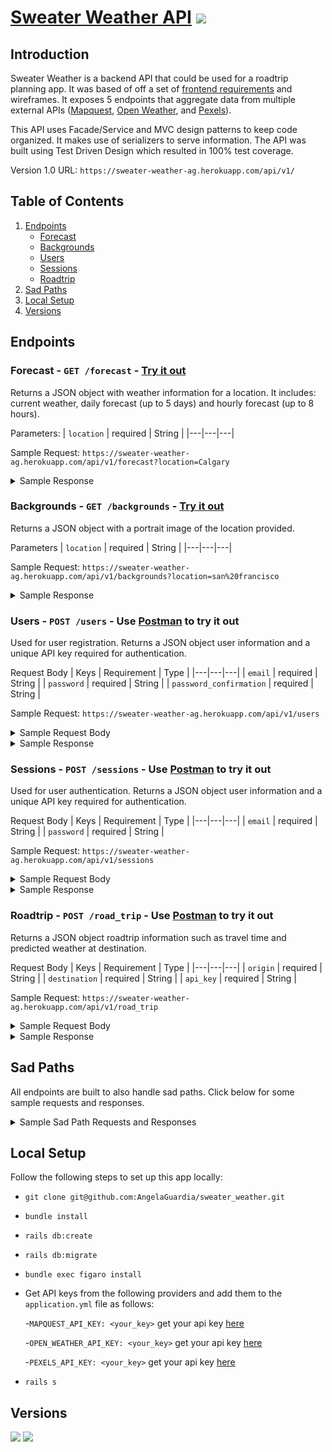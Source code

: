 # [Sweater Weather API](https://sweater-weather-ag.herokuapp.com/) ![](https://img.shields.io/badge/version-1.0-orange)

## Introduction

Sweater Weather is a backend API that could be used for a roadtrip planning app. It was based of off a set of [frontend requirements](https://backend.turing.io/module3/projects/sweater_weather/requirements) and wireframes. It exposes 5 endpoints that aggregate data from multiple external APIs ([Mapquest](https://developer.mapquest.com/), [Open Weather](https://openweathermap.org/api), and [Pexels](https://www.pexels.com/api/)).

This API uses Facade/Service and MVC design patterns to keep code organized. It makes use of serializers to serve information. The API was built using Test Driven Design which resulted in 100% test coverage.

Version 1.0 URL: `https://sweater-weather-ag.herokuapp.com/api/v1/`

## Table of Contents

1. [Endpoints](#endpoints)
    - [Forecast](#forecast)
    - [Backgrounds](#backgrounds)
    - [Users](#users)
    - [Sessions](#sessions)
    - [Roadtrip](#roadtrip)
1. [Sad Paths](#sadpaths)
1. [Local Setup](#localsetup)
1. [Versions](#versions)



## Endpoints
### Forecast - ```GET /forecast``` - [Try it out](https://sweater-weather-ag.herokuapp.com/api/v1/forecast?location=losangeles) <a name="forecast"></a>

Returns a JSON object with weather information for a location. It includes: current weather, daily forecast (up to 5 days) and hourly forecast (up to 8 hours).

Parameters:
| `location`  | required  | String  |
|---|---|---|

Sample Request: `https://sweater-weather-ag.herokuapp.com/api/v1/forecast?location=Calgary`
<details>
<summary>Sample Response</summary>

```json
{
    "data": {
        "id": null,
        "type": "forecast",
        "attributes": {
            "current_weather": {
                "datetime": "2020-11-11T10:42:18.000-08:00",
                "sunrise": "2020-11-11T06:47:01.000-08:00",
                "sunset": "2020-11-11T15:53:49.000-08:00",
                "temperature": 16.3,
                "feels_like": 4.03,
                "humidity": 72,
                "uvi": 0.83,
                "visibility": 10000,
                "conditions": "broken clouds",
                "icon": "04d"
            },
            "daily_weather": [
                {
                    "date": "2020-11-11T11:00:00.000-08:00",
                    "sunrise": "2020-11-11T06:47:01.000-08:00",
                    "sunset": "2020-11-11T15:53:49.000-08:00",
                    "max_temp": 17.71,
                    "min_temp": 10.96,
                    "conditions": "broken clouds",
                    "icon": "04d"
                },
                {
                    "date": "2020-11-12T11:00:00.000-08:00",
                    "sunrise": "2020-11-12T06:48:45.000-08:00",
                    "sunset": "2020-11-12T15:52:23.000-08:00",
                    "max_temp": 31.42,
                    "min_temp": 14.77,
                    "conditions": "overcast clouds",
                    "icon": "04d"
                },
                {
                    "date": "2020-11-13T11:00:00.000-08:00",
                    "sunrise": "2020-11-13T06:50:27.000-08:00",
                    "sunset": "2020-11-13T15:50:59.000-08:00",
                    "max_temp": 34.39,
                    "min_temp": 22.15,
                    "conditions": "overcast clouds",
                    "icon": "04d"
                },
                {
                    "date": "2020-11-14T11:00:00.000-08:00",
                    "sunrise": "2020-11-14T06:52:09.000-08:00",
                    "sunset": "2020-11-14T15:49:37.000-08:00",
                    "max_temp": 29.8,
                    "min_temp": 23.11,
                    "conditions": "snow",
                    "icon": "13d"
                },
                {
                    "date": "2020-11-15T11:00:00.000-08:00",
                    "sunrise": "2020-11-15T06:53:51.000-08:00",
                    "sunset": "2020-11-15T15:48:18.000-08:00",
                    "max_temp": 29.59,
                    "min_temp": 18.37,
                    "conditions": "overcast clouds",
                    "icon": "04d"
                }
            ],
            "hourly_weather": [
                {
                    "time": "10:00:00",
                    "predicted_temp": 16.3,
                    "wind_speed": 3.91,
                    "wind_direction": 342,
                    "conditions": "broken clouds",
                    "icon": "04d"
                },
                {
                    "time": "11:00:00",
                    "predicted_temp": 16.65,
                    "wind_speed": 2.24,
                    "wind_direction": 328,
                    "conditions": "overcast clouds",
                    "icon": "04d"
                },
                {
                    "time": "12:00:00",
                    "predicted_temp": 17.98,
                    "wind_speed": 0.96,
                    "wind_direction": 186,
                    "conditions": "overcast clouds",
                    "icon": "04d"
                },
                {
                    "time": "13:00:00",
                    "predicted_temp": 19,
                    "wind_speed": 3.18,
                    "wind_direction": 149,
                    "conditions": "overcast clouds",
                    "icon": "04d"
                },
                {
                    "time": "14:00:00",
                    "predicted_temp": 19.09,
                    "wind_speed": 5.12,
                    "wind_direction": 144,
                    "conditions": "broken clouds",
                    "icon": "04d"
                },
                {
                    "time": "15:00:00",
                    "predicted_temp": 16.99,
                    "wind_speed": 5.59,
                    "wind_direction": 142,
                    "conditions": "broken clouds",
                    "icon": "04d"
                },
                {
                    "time": "16:00:00",
                    "predicted_temp": 13.69,
                    "wind_speed": 5.84,
                    "wind_direction": 149,
                    "conditions": "broken clouds",
                    "icon": "04n"
                },
                {
                    "time": "17:00:00",
                    "predicted_temp": 12.61,
                    "wind_speed": 6.42,
                    "wind_direction": 164,
                    "conditions": "broken clouds",
                    "icon": "04n"
                }
            ]
        }
    }
}
```
</details>

### Backgrounds - ```GET /backgrounds``` - [Try it out](https://sweater-weather-ag.herokuapp.com/api/v1/backgrounds?location=sanfrancisco) <a name="backgrounds"></a>

Returns a JSON object with a portrait image of the location provided.

Parameters
| `location`  | required  | String  |
|---|---|---|

Sample Request: `https://sweater-weather-ag.herokuapp.com/api/v1/backgrounds?location=san%20francisco`
<details>
<summary>Sample Response</summary>

```json
  {
    "data": {
        "id": null,
        "type": "image",
        "attributes": {
            "location": "san francisco",
            "url": "https://images.pexels.com/photos/1141853/pexels-photo-1141853.jpeg?auto=compress&cs=tinysrgb&fit=crop&h=1200&w=800",
            "credit": {
                "source": "pexels.com",
                "author": "Tae Fuller"
            }
        }
    }
}
```
</details>


### Users - ```POST /users``` - Use [Postman](https://web.postman.co/) to try it out <a name="users"></a>

Used for user registration. Returns a JSON object user information and a unique API key required for authentication.

Request Body
| Keys  |  Requirement | Type  |
|---|---|---|
| `email`  | required  | String  |
| `password`  | required  | String  |
| `password_confirmation`  | required  | String  |

Sample Request: `https://sweater-weather-ag.herokuapp.com/api/v1/users`
<details>
<summary>Sample Request Body</summary>

```json
{
  "email": "example@email.com",
  "password": "password",
  "password_confirmation": "password"
}
```
</details>

<details>
<summary>Sample Response</summary>

```json
{
    "data": {
        "id": "3",
        "type": "user",
        "attributes": {
            "email": "example@email.com",
            "api_key": "WygBqWp7QBRxoiH22FkBRGaa"
        }
    }
}
```
</details>

### Sessions - ```POST /sessions``` - Use [Postman](https://web.postman.co/) to try it out <a name="sessions"></a>

Used for user authentication. Returns a JSON object user information and a unique API key required for authentication.

Request Body
| Keys  |  Requirement | Type  |
|---|---|---|
| `email`  | required  | String  |
| `password`  | required  | String  |


Sample Request: `https://sweater-weather-ag.herokuapp.com/api/v1/sessions`
<details>
<summary>Sample Request Body</summary>

```json
{
  "email": "example@email.com",
  "password": "password",
}
```
</details>

<details>
<summary>Sample Response</summary>

```json
{
    "data": {
        "id": "3",
        "type": "user",
        "attributes": {
            "email": "example@email.com",
            "api_key": "WygBqWp7QBRxoiH22FkBRGaa"
        }
    }
}
```
</details>

### Roadtrip - ```POST /road_trip``` - Use [Postman](https://web.postman.co/) to try it out <a name="roadtrip"></a>

Returns a JSON object roadtrip information such as travel time and predicted weather at destination.

Request Body
| Keys  |  Requirement | Type  |
|---|---|---|
| `origin`  | required  | String  |
| `destination`  | required  | String  |
| `api_key`  | required  | String  |


Sample Request: `https://sweater-weather-ag.herokuapp.com/api/v1/road_trip`
<details>
<summary>Sample Request Body</summary>

```json
{
    "origin": "San Francisco",
    "destination": "Los Angeles",
    "api_key": "WygBqWp7QBRxoiH22FkBRGaa"
}
```
</details>

<details>
<summary>Sample Response</summary>

```json
{
    "data": {
        "id": null,
        "type": "roadtrip",
        "attributes": {
            "start_city": "San Francisco",
            "end_city": "Los Angeles",
            "travel_time": "05:47",
            "weather_at_eta": {
                "temperature": 65.73,
                "conditions": "clear sky"
            }
        }
    }
}
```
</details>

## Sad Paths <a name="sadpaths"></a>
All endpoints are built to also handle sad paths. Click below for some sample requests and responses.

<details>
<summary>Sample Sad Path Requests and Responses</summary>


**Forecast** `GET /forecast`

- Sample Request: `https://sweater-weather-ag.herokuapp.com/api/v1/forecast?location=invalidlocation`
- Sample Response:

```json
{
    "errors": "Location not found"
}
```

**Backgrounds** `GET /backgrounds`

- Sample Request: `https://sweater-weather-ag.herokuapp.com/api/v1/backgrounds?location=invalidlocation`
- Sample Response:

```json
{
    "errors": "No image found"
}
```

**Users** `POST /users`

- Sample Request: `https://sweater-weather-ag.herokuapp.com/api/v1/users`
- Sample Request Body:

```json
{
    "email": "",
    "password": "",
    "password_confirmation": ""
}
```

- Sample Response:

```json
{
    "errors": [
        "Password can't be blank",
        "Email can't be blank",
        "Password confirmation doesn't match Password"
    ]
}
```
**Sessions** `POST /sessions`

- Sample Request: `https://sweater-weather-ag.herokuapp.com/api/v1/sessions`
- Sample Request Body:

```json
{
    "email": "example@email.com",
    "password": "wrong password"
}
```

- Sample Response:

```json
{
    "errors": "Bad credentials"
}
```
**Roadtrip** `POST /road_trip`

- Sample Request: `https://sweater-weather-ag.herokuapp.com/api/v1/road_trip`
- Sample Request Body:

```json
{
    "origin": "San Francisco",
    "destination": "Tokyo",
    "api_key": "WygBqWp7QBRxoiH22FkBRGaa"
}
```

- Sample Response:

```json
{
    "data": {
        "id": null,
        "type": "roadtrip",
        "attributes": {
            "start_city": "San Francisco",
            "end_city": "Tokyo",
            "travel_time": "impossible route",
            "weather_at_eta": {}
        }
    }
}
```

- Sample Request Body:

```json
{
    "origin": "San Francisco",
    "destination": "Los Angeles",
    "api_key": "wrong key"
}
```

- Sample Response:

```json
{
    "errors": "Invalid Key"
}
```
</details>  

## Local Setup <a name="localsetup"></a>

Follow the following steps to set up this app locally:

- `git clone git@github.com:AngelaGuardia/sweater_weather.git`
- `bundle install`
- `rails db:create`
- `rails db:migrate`
- `bundle exec figaro install`
- Get API keys from the following providers and add them to the `application.yml` file as follows:

    -`MAPQUEST_API_KEY: <your_key>` get your api key [here](https://developer.mapquest.com/)

    -`OPEN_WEATHER_API_KEY: <your_key>` get your api key [here](https://openweathermap.org/api)

    -`PEXELS_API_KEY: <your_key>` get your api key [here](https://www.pexels.com/api/)

- `rails s`

## Versions

![](https://img.shields.io/badge/Rails-5.2.4.3-informational?style=flat&logo=<LOGO_NAME>&logoColor=white&color=2bbc8a)
![](https://img.shields.io/badge/Ruby-2.5.3-informational?style=flat&logo=<LOGO_NAME>&logoColor=white&color=2bbc8a)
